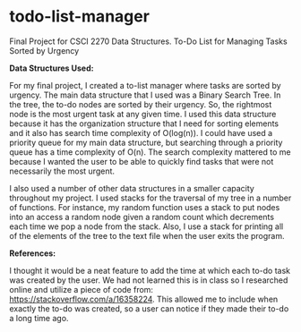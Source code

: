# todo-list-manager
Final Project for CSCI 2270 Data Structures. To-Do List for Managing Tasks Sorted by Urgency

**Data Structures Used:**

For my final project, I created a to-list manager where tasks are sorted by urgency. The main data structure that I used was a Binary Search Tree. In the tree, the to-do nodes are sorted by their urgency. So, the rightmost node is the most urgent task at any given time. I used this data structure because it has the organization structure that I need for sorting elements and it also has search time complexity of O(log(n)). I could have used a priority queue for my main data structure, but searching through a priority queue has a time complexity of O(n). The search complexity mattered to me because I wanted the user to be able to quickly find tasks that were not necessarily the most urgent.

I also used a number of other data structures in a smaller capacity throughout my project. I used stacks for the traversal of my tree in a number of functions. For instance, my random function uses a stack to put nodes into an access a random node given a random count which decrements each time we pop a node from the stack. Also, I use a stack for printing all of the elements of the tree to the text file when the user exits the program.

**References:**

I thought it would be a neat feature to add the time at which each to-do task was created by the user. We had not learned this is in class so I researched online and utilize a piece of code from: https://stackoverflow.com/a/16358224. This allowed me to include when exactly the to-do was created, so a user can notice if they made their to-do a long time ago.

